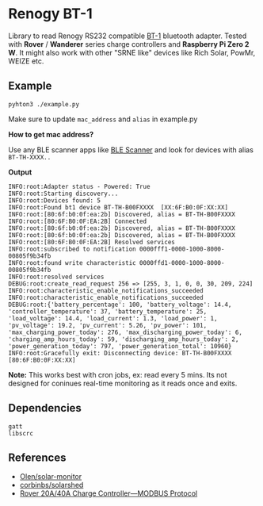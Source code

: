 # Renogy BT-1
Library to read Renogy RS232 compatible [BT-1](https://www.renogy.com/bt-1-bluetooth-module-new-version/) bluetooth adapter. Tested with **Rover** / **Wanderer** series charge controllers and **Raspberry Pi Zero 2 W**. It might also work with other  "SRNE like" devices like Rich Solar, PowMr, WEIZE etc.

## Example

```
pyhton3 ./example.py
```
Make sure to update `mac_address` and `alias` in example.py

**How to get mac address?**

Use any BLE scanner apps like [BLE Scanner](https://play.google.com/store/apps/details?id=com.macdom.ble.blescanner) and look for devices with alias `BT-TH-XXXX..`

**Output**

```
INFO:root:Adapter status - Powered: True
INFO:root:Starting discovery...
INFO:root:Devices found: 5
INFO:root:Found bt1 device BT-TH-B00FXXXX  [XX:6F:B0:0F:XX:XX]
INFO:root:[80:6f:b0:0f:ea:2b] Discovered, alias = BT-TH-B00FXXXX
INFO:root:[80:6F:B0:0F:EA:2B] Connected
INFO:root:[80:6f:b0:0f:ea:2b] Discovered, alias = BT-TH-B00FXXXX
INFO:root:[80:6f:b0:0f:ea:2b] Discovered, alias = BT-TH-B00FXXXX
INFO:root:[80:6F:B0:0F:EA:2B] Resolved services
INFO:root:subscribed to notification 0000fff1-0000-1000-8000-00805f9b34fb
INFO:root:found write characteristic 0000ffd1-0000-1000-8000-00805f9b34fb
INFO:root:resolved services
DEBUG:root:create_read_request 256 => [255, 3, 1, 0, 0, 30, 209, 224]
INFO:root:characteristic_enable_notifications_succeeded
INFO:root:characteristic_enable_notifications_succeeded
DEBUG:root:{'battery_percentage': 100, 'battery_voltage': 14.4, 'controller_temperature': 37, 'battery_temperature': 25, 'load_voltage': 14.4, 'load_current': 1.3, 'load_power': 1, 'pv_voltage': 19.2, 'pv_current': 5.26, 'pv_power': 101, 'max_charging_power_today': 276, 'max_discharging_power_today': 6, 'charging_amp_hours_today': 59, 'discharging_amp_hours_today': 2, 'power_generation_today': 797, 'power_generation_total': 10960}
INFO:root:Gracefully exit: Disconnecting device: BT-TH-B00FXXXX [80:6F:B0:0F:XX:XX]
```


**Note:** This works best with cron jobs, ex: read every 5 mins. Its not designed for coninues real-time monitoring as it reads once and exits.


## Dependencies

```
gatt
libscrc
```

## References

 - [Olen/solar-monitor](https://github.com/Olen/solar-monitor)
 - [corbinbs/solarshed](https://github.com/corbinbs/solarshed)
 - [Rover 20A/40A Charge Controller—MODBUS Protocol](https://docs.google.com/document/d/1OSW3gluYNK8d_gSz4Bk89LMQ4ZrzjQY6/edit)
